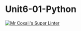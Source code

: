 # Unit6-01-Python
[![Mr Coxall's Super Linter](https://github.com/ICS3U-C-Programming-ReidM/Unit6-01-Python/workflows/Mr%20Coxall's%20Super%20Linter/badge.svg)](https://github.com/ICS3U-C-Programming-ReidM/Unit6-01-Python/actions/)
